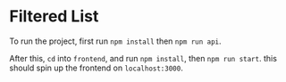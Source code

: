 # Filtered List

To run the project, first run `npm install` then `npm run api`.

After this, `cd` into `frontend`, and run `npm install`, then `npm run start`. this should spin up the frontend on `localhost:3000`.

